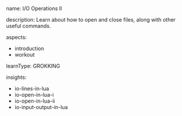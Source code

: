 name: I/O Operations II

description: Learn about how to open and close files, along with other useful commands.

aspects:
  - introduction
  - workout

learnType: GROKKING

insights:
  - io-lines-in-lua
  - io-open-in-lua-i
  - io-open-in-lua-ii
  - io-input-output-in-lua